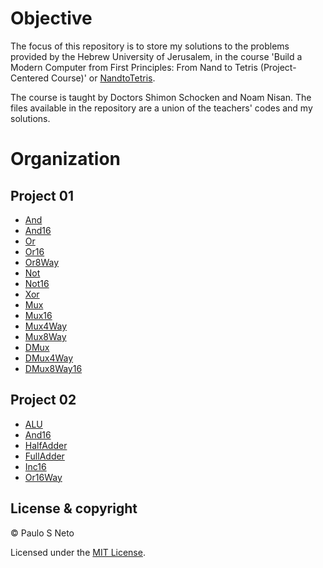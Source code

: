 # Objective

The focus of this repository is to store my solutions to the problems provided by the Hebrew University of Jerusalem, in the course 'Build a Modern Computer from First Principles: From Nand to Tetris (Project-Centered Course)' or [NandtoTetris](https://www.nand2tetris.org). 

The course is taught by Doctors Shimon Schocken and Noam Nisan. The files available in the repository are a union of the teachers' codes and my solutions.

# Organization

## Project 01

- [And](./project01/And)
- [And16](./project01/And16)
- [Or](./project01/Or)
- [Or16](./project01/Or16)
- [Or8Way](./project01/Or8Way)
- [Not](./project01/Not)
- [Not16](./project01/Not16)
- [Xor](./project01/Xor)
- [Mux](./project01/Mux)
- [Mux16](./project01/Mux16)
- [Mux4Way](./project01/Mux4Way)
- [Mux8Way](./project01/Mux8Way)
- [DMux](./project01/DMux)
- [DMux4Way](./project01/DMux4Way)
- [DMux8Way16](./project01/DMux8Way16)

## Project 02

- [ALU](./project02/ALU)
- [And16](./project02/And16)
- [HalfAdder](./project02/HalfAdder)
- [FullAdder](./project02/FullAdder)
- [Inc16](./project02/Inc16)
- [Or16Way](./project02/Or16Way)

## License & copyright

© Paulo S Neto

Licensed under the [MIT License](LICENSE).

